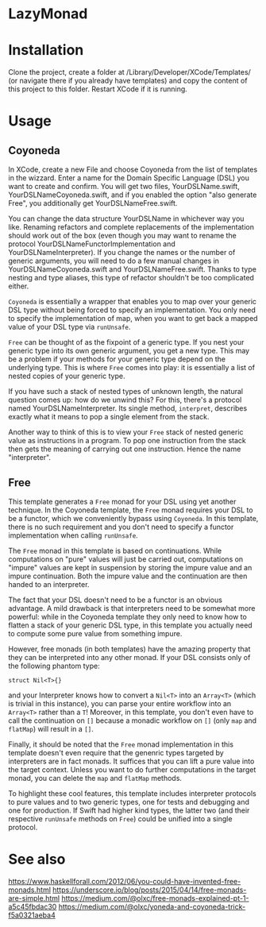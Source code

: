 # LazyMonad


# Installation

Clone the project, create a folder at /Library/Developer/XCode/Templates/ (or navigate there if you already have templates) and copy the content of this project to this folder. Restart XCode if it is running.


# Usage

## Coyoneda

In XCode, create a new File and choose Coyoneda from the list of templates in the wizzard. Enter a name for the Domain Specific Language (DSL) you want to create and confirm. You will get two files, YourDSLName.swift, YourDSLNameCoyoneda.swift, and if you enabled the option "also generate Free", you additionally get YourDSLNameFree.swift.


You can change the data structure YourDSLName in whichever way you like. Renaming refactors and complete replacements of the implementation should work out of the box (even though you may want to rename the protocol YourDSLNameFunctorImplementation and YourDSLNameInterpreter). If you change the names or the number of generic arguments, you will need to do a few manual changes in YourDSLNameCoyoneda.swift and YourDSLNameFree.swift. Thanks to type nesting and type aliases, this type of refactor shouldn't be too complicated either.

```Coyoneda``` is essentially a wrapper that enables you to map over your generic DSL type without being forced to specify an implementation. You only need to specify the implementation of map, when you want to get back a mapped value of your DSL type via ```runUnsafe```.

```Free``` can be thought of as the fixpoint of a generic type. If you nest your generic type into its own generic argument, you get a new type. This may be a problem if your methods for your generic type depend on the underlying type. This is where ```Free``` comes into play: it is essentially a list of nested copies of your generic type.

If you have such a stack of nested types of unknown length, the natural question comes up: how do we unwind this? For this, there's a protocol named YourDSLNameInterpreter. Its single method, ```interpret```, describes exactly what it means to pop a single element from the stack.

Another way to think of this is to view your ```Free``` stack of nested generic value as instructions in a program. To pop one instruction from the stack then gets the meaning of carrying out one instruction. Hence the name "interpreter".

## Free

This template generates a ```Free``` monad for your DSL using yet another technique. In the Coyoneda template, the ```Free``` monad requires your DSL to be a functor, which we conveniently bypass using ```Coyoneda```. In this template, there is no such requirement and you don't need to specify a functor implementation when calling ```runUnsafe```.

The ```Free``` monad in this template is based on continuations. While computations on "pure" values will just be carried out, computations on "impure" values are kept in suspension by storing the impure value and an impure continuation. Both the impure value and the continuation are then handed to an interpreter.

The fact that your DSL doesn't need to be a functor is an obvious advantage. A mild drawback is that interpreters need to be somewhat more powerful: while in the Coyoneda template they only need to know how to flatten a stack of your generic DSL type, in this template you actually need to compute some pure value from something impure.

However, free monads (in both templates) have the amazing property that they can be interpreted into any other monad. If your DSL consists only of the following phantom type:

```
struct Nil<T>{}
```

and your Interpreter knows how to convert a ```Nil<T>``` into an ```Array<T>``` (which is trivial in this instance), you can parse your entire workflow into an ```Array<T>``` rather than a ```T```! Moreover, in this template, you don't even have to call the continuation on ```[]``` because a monadic workflow on ```[]``` (only ```map``` and ```flatMap```) will result in a ```[]```.

Finally, it should be noted that the ```Free``` monad implementation in this template doesn't even require that the genenric types targeted by interpreters are in fact monads. It suffices that you can lift a pure value into the target context. Unless you want to do further computations in the target monad, you can delete the ```map``` and ```flatMap``` methods.

To highlight these cool features, this template includes interpreter protocols to pure values and to two generic types, one for tests and debugging and one for production. If Swift had higher kind types, the latter two (and their respective ```runUnsafe``` methods on ```Free```) could be unified into a single protocol.

# See also
https://www.haskellforall.com/2012/06/you-could-have-invented-free-monads.html
https://underscore.io/blog/posts/2015/04/14/free-monads-are-simple.html
https://medium.com/@olxc/free-monads-explained-pt-1-a5c45fbdac30
https://medium.com/@olxc/yoneda-and-coyoneda-trick-f5a0321aeba4
